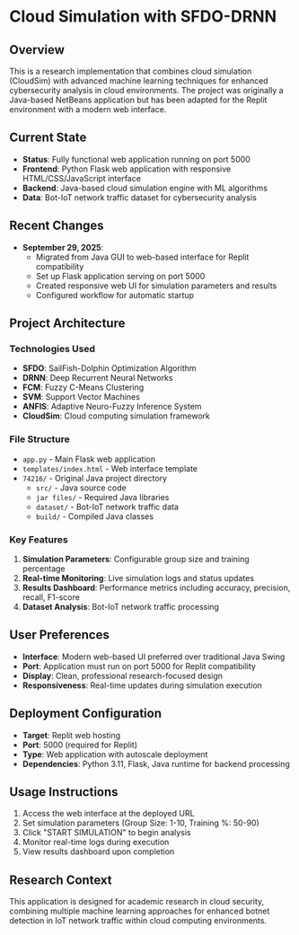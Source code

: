 # Cloud Simulation with SFDO-DRNN

## Overview
This is a research implementation that combines cloud simulation (CloudSim) with advanced machine learning techniques for enhanced cybersecurity analysis in cloud environments. The project was originally a Java-based NetBeans application but has been adapted for the Replit environment with a modern web interface.

## Current State
- **Status**: Fully functional web application running on port 5000
- **Frontend**: Python Flask web application with responsive HTML/CSS/JavaScript interface
- **Backend**: Java-based cloud simulation engine with ML algorithms
- **Data**: Bot-IoT network traffic dataset for cybersecurity analysis

## Recent Changes
- **September 29, 2025**: 
  - Migrated from Java GUI to web-based interface for Replit compatibility
  - Set up Flask application serving on port 5000
  - Created responsive web UI for simulation parameters and results
  - Configured workflow for automatic startup

## Project Architecture

### Technologies Used
- **SFDO**: SailFish-Dolphin Optimization Algorithm
- **DRNN**: Deep Recurrent Neural Networks  
- **FCM**: Fuzzy C-Means Clustering
- **SVM**: Support Vector Machines
- **ANFIS**: Adaptive Neuro-Fuzzy Inference System
- **CloudSim**: Cloud computing simulation framework

### File Structure
- `app.py` - Main Flask web application
- `templates/index.html` - Web interface template
- `74216/` - Original Java project directory
  - `src/` - Java source code
  - `jar files/` - Required Java libraries
  - `dataset/` - Bot-IoT network traffic data
  - `build/` - Compiled Java classes

### Key Features
1. **Simulation Parameters**: Configurable group size and training percentage
2. **Real-time Monitoring**: Live simulation logs and status updates
3. **Results Dashboard**: Performance metrics including accuracy, precision, recall, F1-score
4. **Dataset Analysis**: Bot-IoT network traffic processing

## User Preferences
- **Interface**: Modern web-based UI preferred over traditional Java Swing
- **Port**: Application must run on port 5000 for Replit compatibility
- **Display**: Clean, professional research-focused design
- **Responsiveness**: Real-time updates during simulation execution

## Deployment Configuration
- **Target**: Replit web hosting
- **Port**: 5000 (required for Replit)
- **Type**: Web application with autoscale deployment
- **Dependencies**: Python 3.11, Flask, Java runtime for backend processing

## Usage Instructions
1. Access the web interface at the deployed URL
2. Set simulation parameters (Group Size: 1-10, Training %: 50-90)
3. Click "START SIMULATION" to begin analysis
4. Monitor real-time logs during execution
5. View results dashboard upon completion

## Research Context
This application is designed for academic research in cloud security, combining multiple machine learning approaches for enhanced botnet detection in IoT network traffic within cloud computing environments.
